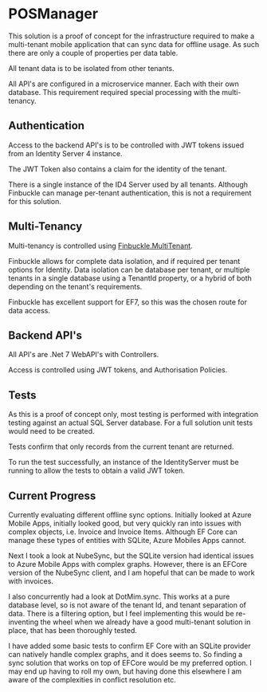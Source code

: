 # POSManager

This solution is a proof of concept for the infrastructure required to make a multi-tenant mobile application that can sync data for offline usage. As such there are only a couple of properties per data table.

All tenant data is to be isolated from other tenants.

All API's are configured in a microservice manner.  Each with their own database.  This requirement required special processing with the multi-tenancy.

## Authentication

Access to the backend API's is to be controlled with JWT tokens issued from an Identity Server 4 instance.

The JWT Token also contains a claim for the identity of the tenant.

There is a single instance of the ID4 Server used by all tenants.  Although Finbuckle can manage per-tenant authentication, this is not a requirement for this solution.

## Multi-Tenancy

Multi-tenancy is controlled using [Finbuckle.MultiTenant](https://github.com/Finbuckle/Finbuckle.MultiTenant).   

Finbuckle allows for complete data isolation, and if required per tenant options for Identity.  Data isolation can be database per tenant, or multiple tenants in a single database using a TenantId property, or a hybrid of both depending on the tenant's requirements.

Finbuckle has excellent support for EF7, so this was the chosen route for data access.

## Backend API's

All API's are .Net 7 WebAPI's with Controllers.

Access is controlled using JWT tokens, and Authorisation Policies.

## Tests

As this is a proof of concept only, most testing is performed with integration testing against an actual SQL Server database. For a full solution unit tests would need to be created.

Tests confirm that only records from the current tenant are returned. 

To run the test successfully, an instance of the IdentityServer must be running to allow the tests to obtain a valid JWT token.

## Current Progress

Currently evaluating different offline sync options. Initially looked at Azure Mobile Apps, initially looked good, but very quickly ran into issues with complex objects, i.e. Invoice and Invoice Items.  Although EF Core can manage these types of entities with SQLite, Azure Mobiles Apps cannot.

Next I took a look at NubeSync, but the SQLite version had identical issues to Azure Mobile Apps with complex graphs. However, there is an EFCore version of the NubeSync client, and I am hopeful that can be made to work with invoices.

I also concurrently had a look at DotMim.sync.  This works at a pure database level, so is not aware of the tenant Id, and tenant separation of data. There is a filtering option, but I feel implementing this would be re-inventing the wheel when we already have a good multi-tenant solution in place, that has been thoroughly tested. 

I have added some basic tests to confirm EF Core with an SQLite provider can natively handle complex graphs, and it does seems to.  So finding a sync solution that works on top of EFCore would be my preferred option.  I may end up having to roll my own, but having done this elsewhere I am aware of the complexities in conflict resolution etc.

